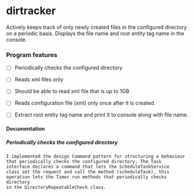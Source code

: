 # dirtracker
Actively keeps track of only newly created files in the configured directory on a periodic basis. Displays the file name and root entity tag name in the console.

### Program features
  - [ ] Periodically checks the configured directory
  - [ ] Reads xml files only
  - [ ] Should be able to read xml file that is up to 1GB
  - [ ] Reads configuration file (xml) only once after it is created.
  - [ ] Extract root entity tag name and print it to console along with file name.
  
  
#### Documentation
##### Periodically checks the configured directory
	I implemented the design Command pattern for structuring a behaviour 
	that periodically checks the configured directory. The Task 
	interface declares a command that lets the ScheduleTaskService
	class set the request and call the method (scheduleTask), this 
	operation lets the Timer run methods that periodically checks directory
	in the DirectoryRepeatableCheck class.  
